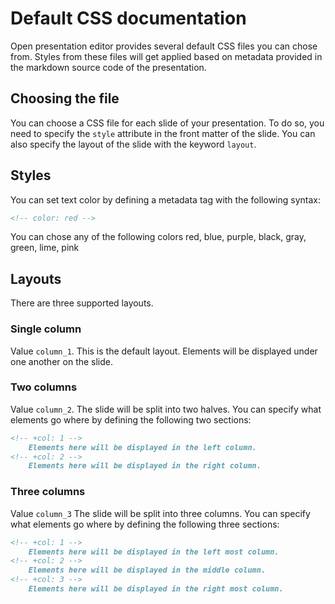 # Default CSS documentation
Open presentation editor provides several default CSS files you can chose from.
Styles from these files will get applied based on metadata provided in the markdown source code of the presentation.
## Choosing the file
You can choose a CSS file for each slide of your presentation.
To do so, you need to specify the `style` attribute in the front matter of the slide.
You can also specify the layout of the slide with the keyword `layout`.
## Styles
You can set text color by defining a metadata tag with the following syntax:
```markdown
<!-- color: red -->
```
You can chose any of the following colors red, blue, purple, black, gray, green, lime, pink
## Layouts
There are three supported layouts.
### Single column
Value `column_1`. This is the default layout. Elements will be displayed under one another on the slide.
### Two columns
Value `column_2`. The slide will be split into two halves. You can specify what elements go where by defining the following two sections:
```markdown
<!-- +col: 1 -->
    Elements here will be displayed in the left column.
<!-- +col: 2 -->
    Elements here will be displayed in the right column.
```
### Three columns
Value `column_3` The slide will be split into three columns. You can specify what elements go where by defining the following three sections:
```markdown
<!-- +col: 1 -->
    Elements here will be displayed in the left most column.
<!-- +col: 2 -->
    Elements here will be displayed in the middle column.
<!-- +col: 3 -->
    Elements here will be displayed in the right most column.
```
